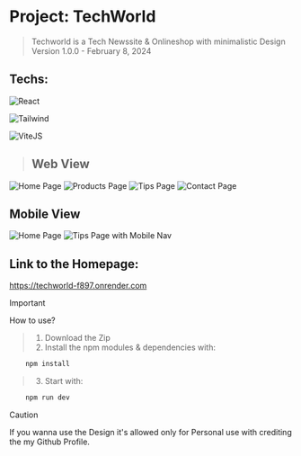 # Project: TechWorld

> Techworld is a Tech Newssite & Onlineshop with minimalistic Design
> Version 1.0.0 - February 8, 2024

## Techs: 
![React](https://img.icons8.com/external-tal-revivo-color-tal-revivo/48/external-react-a-javascript-library-for-building-user-interfaces-logo-color-tal-revivo.png)

![Tailwind](https://img.icons8.com/fluency/48/tailwind_css.png)

![ViteJS](public/vite.svg)

> ## Web View
![Home Page](public/images/screenshots/14.png)
![Products Page](public/images/screenshots/13.png)
![Tips Page](public/images/screenshots/12.png)
![Contact Page](public/images/screenshots/11.png)

## Mobile View 
![Home Page](public/images/screenshots/23.png)
![Tips Page with Mobile Nav](public/images/screenshots/21.png)


## Link to the Homepage: 
https://techworld-f897.onrender.com



> [!IMPORTANT]
> How to use?

> 1. Download the Zip
> 1. Install the npm modules & dependencies with:
```js
    npm install
```
> 3. Start with: 
```js
    npm run dev
```
    
    
> [!CAUTION]
> If you wanna use the Design it's allowed only for Personal use with crediting the my Github Profile.